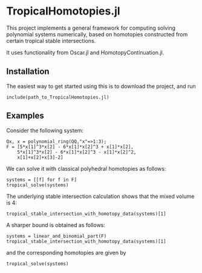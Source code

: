 # TropicalHomotopies.jl
This project implements a general framework for computing solving polynomial systems numerically, 
based on homotopies constructed from certain tropical stable intersections.

It uses functionality from Oscar.jl and HomotopyContinuation.jl.

## Installation
The easiest way to get started using this is to download the project, and run

```
include(path_to_TropicalHomotopies.jl)
```

## Examples
Consider the following system:
```
Qx, x = polynomial_ring(QQ,"x"=>1:3);
F = [5*x[1]^3*x[2] - 6*x[1]*x[2]^3 + x[1]*x[2], 
    5*x[1]^3*x[2] - 6*x[1]*x[2]^3 - x[1]*x[2]^2,
    x[1]+x[2]+x[3]-2]
```
We can solve it with classical polyhedral homotopies as follows:
```
systems = [[f] for f in F]
tropical_solve(systems)
```
The underlying stable intersection calculation shows that the mixed volume is 4:
```
tropical_stable_intersection_with_homotopy_data(systems)[1]
```
A sharper bound is obtained as follows:
```
systems = linear_and_binomial_part(F)
tropical_stable_intersection_with_homotopy_data(systems)[1]
```
and the corresponding homotopies are given by
```
tropical_solve(systems)
```
